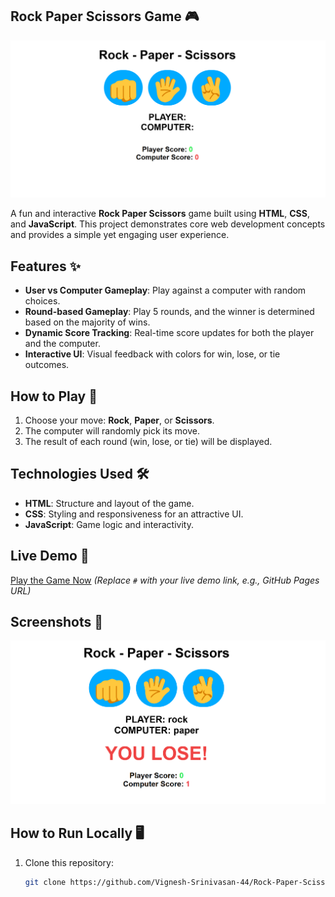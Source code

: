 ## Rock Paper Scissors Game 🎮

![Rock Paper Scissors Game Screenshot](assets/rpc.png)

A fun and interactive **Rock Paper Scissors** game built using **HTML**, **CSS**, and **JavaScript**. This project demonstrates core web development concepts and provides a simple yet engaging user experience.

## Features ✨
- **User vs Computer Gameplay**: Play against a computer with random choices.
- **Round-based Gameplay**: Play 5 rounds, and the winner is determined based on the majority of wins.
- **Dynamic Score Tracking**: Real-time score updates for both the player and the computer.
- **Interactive UI**: Visual feedback with colors for win, lose, or tie outcomes.

## How to Play 🚀
1. Choose your move: **Rock**, **Paper**, or **Scissors**.
2. The computer will randomly pick its move.
3. The result of each round (win, lose, or tie) will be displayed.

## Technologies Used 🛠️
- **HTML**: Structure and layout of the game.
- **CSS**: Styling and responsiveness for an attractive UI.
- **JavaScript**: Game logic and interactivity.

## Live Demo 🔗
[Play the Game Now](#) *(Replace `#` with your live demo link, e.g., GitHub Pages URL)*

## Screenshots 📸
![Rock Paper Scissors Game Screenshot](assets/rpc_gameplay.png)

## How to Run Locally 🖥️
1. Clone this repository:
   ```bash
   git clone https://github.com/Vignesh-Srinivasan-44/Rock-Paper-Scissors.git
